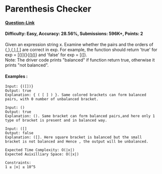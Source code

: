 # Parenthesis Checker
#### [Question-Link](https://www.geeksforgeeks.org/problems/parenthesis-checker2744/1)
#### Difficulty: Easy, Accuracy: 28.56%, Submissions: 596K+, Points: 2

Given an expression string x. Examine whether the pairs and the orders of {,},(,),[,] are correct in exp.
For example, the function should return 'true' for exp = [()]{}{[()()]()} and 'false' for exp = [(]).
<br>
Note: The driver code prints "balanced" if function return true, otherwise it prints "not balanced".
<br>
#### Examples :
```
Input: {([])}
Output: true
Explanation: { ( [ ] ) }. Same colored brackets can form balanced pairs, with 0 number of unbalanced bracket.
```
```
Input: ()
Output: true
Explanation: (). Same bracket can form balanced pairs,and here only 1 type of bracket is present and in balanced way.
```
```
Input: ([]
Output: false
Explanation: ([]. Here square bracket is balanced but the small bracket is not balanced and Hence , the output will be unbalanced.
```
```
Expected Time Complexity: O(|x|)
Expected Auixilliary Space: O(|x|)

Constraints:
1 ≤ |x| ≤ 10^5
```
